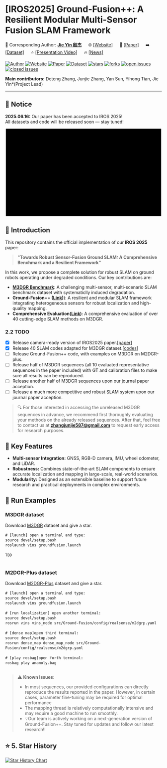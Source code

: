 # [IROS2025] Ground-Fusion++: A Resilient Modular Multi-Sensor Fusion SLAM Framework

💎 Corresponding Author: [**Jie Yin 殷杰**](https://sjtuyinjie.github.io/) &emsp; 
🌐 [[Website]](https://sjtuyinjie.github.io/M3DGR-website/) &emsp; 
📝 [[Paper]](https://arxiv.org/abs/2507.08364) &emsp; 
➡️ [[Dataset]](https://github.com/sjtuyinjie/M3DGR) &emsp; 
⭐️ [[Presentation Video]](TBD) &emsp; 
🔥 [[News]](TBD)

[![Author](https://img.shields.io/badge/Author-Jie%20Yin-blue)](https://sjtuyinjie.github.io/)
[![Website](https://img.shields.io/badge/Website-M3DGR--web-green)](https://sjtuyinjie.github.io/M3DGR-website/)
[![Paper](https://img.shields.io/badge/Paper-2507.08364-yellow)](https://arxiv.org/abs/2507.08364)
[![Dataset](https://img.shields.io/badge/Dataset-M3DGR-red)](https://github.com/sjtuyinjie/M3DGR)
[![stars](https://img.shields.io/github/stars/sjtuyinjie/Ground-Fusion2.svg)](https://github.com/sjtuyinjie/Ground-Fusion2)
[![forks](https://img.shields.io/github/forks/sjtuyinjie/Ground-Fusion2.svg)](https://github.com/sjtuyinjie/Ground-Fusion2)
[![open issues](https://img.shields.io/github/issues-raw/sjtuyinjie/Ground-Fusion2)](https://github.com/sjtuyinjie/Ground-Fusion2/issues)
[![closed issues](https://img.shields.io/github/issues-closed-raw/sjtuyinjie/Ground-Fusion2)](https://github.com/sjtuyinjie/Ground-Fusion2/issues)

**Main contributors:** Deteng Zhang, Junjie Zhang, Yan Sun, Yihong Tian, Jie Yin*(Project Lead)

---

## 📢 Notice

**2025.06.16:** Our paper has been accepted to IROS 2025!  
All datasets and code will be released soon — stay tuned!

<div align="center">
  <img src="https://github.com/sjtuyinjie/Ground-Fusion2/blob/main/fig/demo.gif" width="500px" alt="Ground-Fusion++ Demo">
</div>


## 🎯 Introduction

This repository contains the official implementation of our **IROS 2025** paper:

> **"Towards Robust Sensor-Fusion Ground SLAM: A Comprehensive Benchmark and a Resilient Framework"**

In this work, we propose a complete solution for robust SLAM on ground robots operating under degraded conditions. Our key contributions are:

-  **[M3DGR Benchmark](https://github.com/sjtuyinjie/M3DGR)**: A challenging multi-sensor, multi-scenario SLAM benchmark dataset with systematiclly induced degradation. 
-  **Ground-Fusion++ ([Link](https://github.com/sjtuyinjie/Ground-Fusion2))**): A resilient and modular SLAM framework integrating heterogeneous sensors for robust localization and high-quality mapping.
-  **Comprehensive Evaluation([Link](https://github.com/sjtuyinjie/M3DGR/tree/main/baseline_systems))**: A comprehensive evaluation of over 40 cutting-edge SLAM methods on M3DGR.



### 2.2 TODO
- [x] Release camera-ready version of IROS2025 paper.[[paper](https://arxiv.org/abs/2507.08364)]
- [x] Release 40 SLAM codes adapted for M3DGR dataset.[[codes](https://github.com/sjtuyinjie/M3DGR?tab=readme-ov-file#6-supported-slam-algorithm-list)]
- [ ] Release Ground-Fusion++ code, with examples on M3DGR on M2DGR-plus.
- [ ] Release half of M3DGR sequences (all 10 evaluated representative sequences in the paper included) with GT and calibration files to make sure all results can be reproduced.
- [ ] Release another half of M3DGR sequences upon our journal paper acception.
- [ ] Release a much more competitive and robust SLAM system upon our journal paper acception.

> 🔍 For those interested in accessing the unreleased M3DGR sequences in advance, we recommend first thoroughly evaluating your methods on the already released sequences. After that, feel free to contact us at **zhangjunjie587@gmail.com** to request early access for research purposes.


## 🔧 Key Features

- **Multi-sensor Integration:** GNSS, RGB-D camera, IMU, wheel odometer, and LiDAR.  
- **Robustness:** Combines state-of-the-art SLAM components to ensure accurate localization and mapping in large-scale, real-world scenarios.  
- **Modularity:** Designed as an extensible baseline to support future research and practical deployments in complex environments.
  



## 🚀 Run Examples
### M3DGR dataset
Download [M3DGR](https://github.com/sjtuyinjie/M3DGR) dataset and give a star.


~~~
# [launch] open a terminal and type:
source devel/setup.bash
roslaunch vins groundfusion.launch

TBD


~~~


### M2DGR-Plus dataset
Download [M2DGR-Plus](https://github.com/sjtuyinjie/M2DGR-plus) dataset and give a star.


~~~
# [launch] open a terminal and type:
source devel/setup.bash
roslaunch vins groundfusion.launch

# [run localization] open another terminal:
source devel/setup.bash
rosrun vins vins_node src/Ground-Fusion/config/realsense/m2dgrp.yaml

# [dense map]open third terminal:
source devel/setup.bash
rosrun dense_map dense_map_node src/Ground-Fusion/config/realsense/m2dgrp.yaml

# [play rosbag]open forth terminal:
rosbag play anamoly.bag


~~~



> ⚠️ **Known Issues**:  
> - In most sequences, our provided configurations can directly reproduce the results reported in the paper. However, in certain cases, parameter fine-tuning may be required for optimal performance
> - The mapping thread is relatively computationally intensive and may require a good machine to run smoothly.
> - 💡Our team is actively working on a next-generation version of Ground-Fusion++. Stay tuned for updates and follow our latest research!!


## ⭐️ 5. Star History

[![Star History Chart](https://api.star-history.com/svg?repos=sjtuyinjie/Ground-Fusion2&type=Timeline)](https://star-history.com/#Ashutosh00710/github-readme-activity-graph&Timeline)
